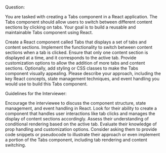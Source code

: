 Question:

You are tasked with creating a Tabs component in a React application. The Tabs component should allow users to switch between different content sections by clicking on tabs. Your goal is to build a reusable and maintainable Tabs component using React.

Create a React component called Tabs that displays a set of tabs and content sections.
Implement the functionality to switch between content sections when a tab is clicked.
Ensure that only one content section is displayed at a time, and it corresponds to the active tab.
Provide customization options to allow the addition of more tabs and content sections.
Optionally, add styling or CSS classes to make the Tabs component visually appealing.
Please describe your approach, including the key React concepts, state management techniques, and event handling you would use to build this Tabs component.

Guidelines for the Interviewer:

Encourage the interviewee to discuss the component structure, state management, and event handling in React.
Look for their ability to create a component that handles user interactions like tab clicks and manages the display of content sections accordingly.
Assess their understanding of conditional rendering based on the active tab.
Evaluate their knowledge of prop handling and customization options.
Consider asking them to provide code snippets or pseudocode to illustrate their approach or even implement a portion of the Tabs component, including tab rendering and content switching.